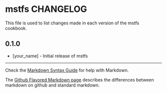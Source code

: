 mstfs CHANGELOG
===============

This file is used to list changes made in each version of the mstfs cookbook.

0.1.0
-----
- [your_name] - Initial release of mstfs

- - -
Check the [Markdown Syntax Guide](http://daringfireball.net/projects/markdown/syntax) for help with Markdown.

The [Github Flavored Markdown page](http://github.github.com/github-flavored-markdown/) describes the differences between markdown on github and standard markdown.
